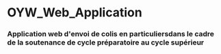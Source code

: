# OYW_Web_Application
### Application web d'envoi de colis en particuliersdans le cadre de la soutenance de cycle préparatoire au cycle supérieur
